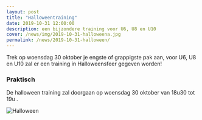 ```yaml
---
layout: post
title: "Halloweentraining"
date: 2019-10-31 12:00:00
description: een bijzondere training voor U6, U8 en U10 
cover: /news/img/2019-10-31-halloweena.jpg
permalink: /news/2019-10-31-halloween/
---
```


Trek op woensdag 30 oktober je engste of grappigste pak aan, voor U6, U8 en U10 zal er een training in Halloweensfeer gegeven worden!

### Praktisch

De halloween training zal doorgaan op woensdag 30 oktober van 18u30 tot 19u .

![Halloween](/news/img/2019-10-31-halloweenb.jpg)
